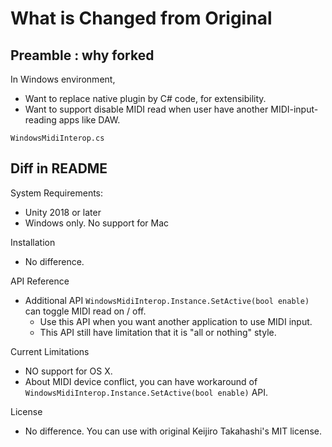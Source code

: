 # What is Changed from Original

## Preamble : why forked

In Windows environment,

* Want to replace native plugin by C# code, for extensibility.
* Want to support disable MIDI read when user have another MIDI-input-reading apps like DAW.

`WindowsMidiInterop.cs`

## Diff in README

System Requirements:

* Unity 2018 or later
* Windows only. No support for Mac 

Installation

* No difference.

API Reference 

* Additional API `WindowsMidiInterop.Instance.SetActive(bool enable)` can toggle MIDI read on / off.
    - Use this API when you want another application to use MIDI input.
    - This API still have limitation that it is "all or nothing" style.

Current Limitations

* NO support for OS X.
* About MIDI device conflict, you can have workaround of `WindowsMidiInterop.Instance.SetActive(bool enable)` API.

License

* No difference. You can use with original Keijiro Takahashi's MIT license.

